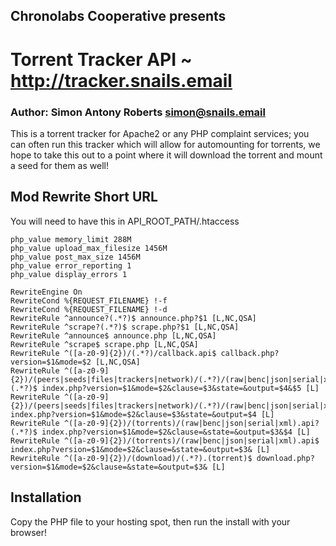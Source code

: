 ## Chronolabs Cooperative presents

# Torrent Tracker API ~ http://tracker.snails.email

### Author: Simon Antony Roberts <simon@snails.email>

This is a torrent tracker for Apache2 or any PHP complaint services; you can often run this tracker which will allow for automounting for torrents, we hope to take this out to a point where it will download the torrent and mount a seed for them as well!

## Mod Rewrite Short URL

You will need to have this in API_ROOT_PATH/.htaccess

    php_value memory_limit 288M
    php_value upload_max_filesize 1456M
    php_value post_max_size 1456M
    php_value error_reporting 1
    php_value display_errors 1

    RewriteEngine On
    RewriteCond %{REQUEST_FILENAME} !-f
    RewriteCond %{REQUEST_FILENAME} !-d
    RewriteRule ^announce?(.*?)$ announce.php?$1 [L,NC,QSA]				
    RewriteRule ^scrape?(.*?)$ scrape.php?$1 [L,NC,QSA]	
    RewriteRule ^announce$ announce.php [L,NC,QSA]				
    RewriteRule ^scrape$ scrape.php [L,NC,QSA]	
    RewriteRule ^([a-z0-9]{2})/(.*?)/callback.api$ callback.php?version=$1&mode=$2 [L,NC,QSA]
    RewriteRule ^([a-z0-9]{2})/(peers|seeds|files|trackers|network)/(.*?)/(raw|benc|json|serial|xml).api?(.*?)$ index.php?version=$1&mode=$2&clause=$3&state=&output=$4&$5 [L]	
    RewriteRule ^([a-z0-9]{2})/(peers|seeds|files|trackers|network)/(.*?)/(raw|benc|json|serial|xml).api$ index.php?version=$1&mode=$2&clause=$3&state=&output=$4 [L]	
    RewriteRule ^([a-z0-9]{2})/(torrents)/(raw|benc|json|serial|xml).api?(.*?)$ index.php?version=$1&mode=$2&clause=&state=&output=$3&$4 [L]
    RewriteRule ^([a-z0-9]{2})/(torrents)/(raw|benc|json|serial|xml).api$ index.php?version=$1&mode=$2&clause=&state=&output=$3& [L]
    RewriteRule ^([a-z0-9]{2})/(download)/(.*?).(torrent)$ download.php?version=$1&mode=$2&clause=&state=&output=$3& [L]
    
## Installation

Copy the PHP file to your hosting spot, then run the install with your browser!